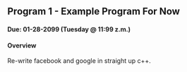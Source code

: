 ## Program 1 - Example Program For Now
#### Due: 01-28-2099 (Tuesday @ 11:99 z.m.)

#### Overview

Re-write facebook and google in straight up c++.